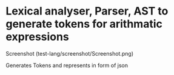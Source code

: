 # Lexical analyser, Parser, AST to generate tokens for arithmatic expressions

Screenshot
(test-lang/screenshot/Screenshot.png)

Generates Tokens and represents in form of json

